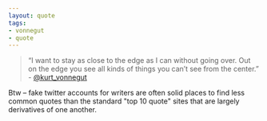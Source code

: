 ```yaml
---
layout: quote
tags:
- vonnegut
- quote
---
```

> “I want to stay as close to the edge as I can without going over. Out on the edge you see all kinds of things you can’t see from the center.” - [@kurt\_vonnegut](https://twitter.com/kurt_vonnegut)

Btw – fake twitter accounts for writers are often solid places to find less common quotes than the standard "top 10 quote" sites that are largely derivatives of one another.
